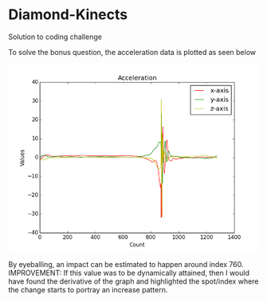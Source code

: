 # Diamond-Kinects
Solution to coding challenge

To solve the bonus question, the acceleration data is plotted as seen below

![Acceleration Data](https://github.com/eshirima/Diamond-Kinects/blob/master/single_plot.png)

By eyeballing, an impact can be estimated to happen around index 760.
IMPROVEMENT: If this value was to be dynamically attained, then I would have found the derivative of the graph and highlighted the spot/index where the change starts to portray an increase pattern.
